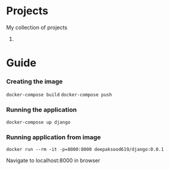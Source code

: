 # Projects
My collection of projects

1. 

# Guide 
### Creating the image
`docker-compose build`
`docker-compose push`

### Running the application
`docker-compose up django`

### Running application from image
`docker run --rm -it -p=8000:8000 deepaksood619/django:0.0.1`

Navigate to localhost:8000 in browser